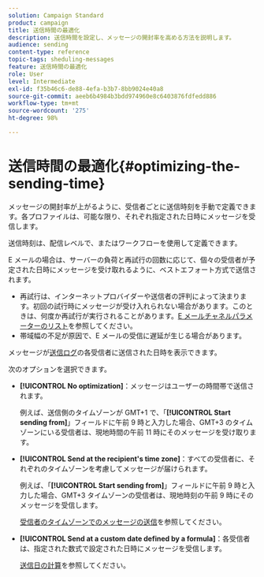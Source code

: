 ```yaml
---
solution: Campaign Standard
product: campaign
title: 送信時間の最適化
description: 送信時間を設定し、メッセージの開封率を高める方法を説明します。
audience: sending
content-type: reference
topic-tags: sheduling-messages
feature: 送信時間の最適化
role: User
level: Intermediate
exl-id: f35b46c6-de88-4efa-b3b7-8bb9024e40a8
source-git-commit: aeeb6b4984b3bdd974960e8c6403876fdfedd886
workflow-type: tm+mt
source-wordcount: '275'
ht-degree: 98%

---
```


# 送信時間の最適化{#optimizing-the-sending-time}

メッセージの開封率が上がるように、受信者ごとに送信時刻を手動で定義できます。各プロファイルは、可能な限り、それぞれ指定された日時にメッセージを受信します。

送信時刻は、配信レベルで、またはワークフローを使用して定義できます。

E メールの場合は、サーバーの負荷と再試行の回数に応じて、個々の受信者が予定された日時にメッセージを受け取れるように、ベストエフォート方式で送信されます。

* 再試行は、インターネットプロバイダーや送信者の評判によって決まります。初回の試行時にメッセージが受け入れられない場合があります。このときは、何度か再試行が実行されることがあります。[E メールチャネルパラメーターのリスト](../../administration/using/configuring-email-channel.md)を参照してください。
* 帯域幅の不足が原因で、E メールの受信に遅延が生じる場合があります。

メッセージが[送信ログ](../../sending/using/monitoring-a-delivery.md#sending-logs)の各受信者に送信された日時を表示できます。

次のオプションを選択できます。

* **[!UICONTROL No optimization]**：メッセージはユーザーの時間帯で送信されます。

   例えば、送信側のタイムゾーンが GMT+1 で、「**[!UICONTROL Start sending from]**」フィールドに午前 9 時と入力した場合、GMT+3 のタイムゾーンにいる受信者は、現地時間の午前 11 時にそのメッセージを受け取ります。

* **[!UICONTROL Send at the recipient's time zone]**：すべての受信者に、それぞれのタイムゾーンを考慮してメッセージが届けられます。

   例えば、「**[!UICONTROL Start sending from]**」フィールドに午前 9 時と入力した場合、GMT+3 タイムゾーンの受信者は、現地時刻の午前 9 時にそのメッセージを受信します。

   [受信者のタイムゾーンでのメッセージの送信](../../sending/using/sending-messages-at-the-recipient-s-time-zone.md)を参照してください。

* **[!UICONTROL Send at a custom date defined by a formula]**：各受信者は、指定された数式で設定された日時にメッセージを受信します。

   [送信日の計算](../../sending/using/computing-the-sending-date.md)を参照してください。
